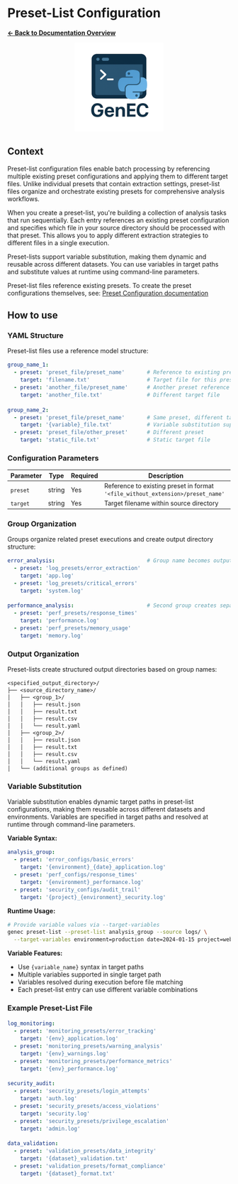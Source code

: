 # Preset-List Configuration

**[← Back to Documentation Overview](../overview.md)**

<div align="center">
  <img src="../assets/logo/GenEC-logo-transparent.png" alt="GenEC Logo" width="200"/>
</div>

## Context

Preset-list configuration files enable batch processing by referencing multiple existing preset configurations and applying them to different target files. Unlike individual presets that contain extraction settings, preset-list files organize and orchestrate existing presets for comprehensive analysis workflows.

When you create a preset-list, you're building a collection of analysis tasks that run sequentially. Each entry references an existing preset configuration and specifies which file in your source directory should be processed with that preset. This allows you to apply different extraction strategies to different files in a single execution.

Preset-lists support variable substitution, making them dynamic and reusable across different datasets. You can use variables in target paths and substitute values at runtime using command-line parameters.

Preset-list files reference existing presets. To create the preset configurations themselves, see: [Preset Configuration documentation](preset.md)

## How to use

### YAML Structure

Preset-list files use a reference model structure:

```yaml
group_name_1:
  - preset: 'preset_file/preset_name'       # Reference to existing preset
    target: 'filename.txt'                  # Target file for this preset
  - preset: 'another_file/preset_name'      # Another preset reference
    target: 'another_file.txt'              # Different target file

group_name_2:
  - preset: 'preset_file/preset_name'       # Same preset, different target
    target: '{variable}_file.txt'           # Variable substitution supported
  - preset: 'preset_file/other_preset'      # Different preset
    target: 'static_file.txt'               # Static target file
```

### Configuration Parameters

| Parameter | Type | Required | Description |
|-----------|------|----------|-------------|
| `preset` | string | Yes | Reference to existing preset in format `'<file_without_extension>/preset_name'` |
| `target` | string | Yes | Target filename within source directory |

### Group Organization

Groups organize related preset executions and create output directory structure:

```yaml
error_analysis:                             # Group name becomes output subdirectory
  - preset: 'log_presets/error_extraction'
    target: 'app.log'
  - preset: 'log_presets/critical_errors'
    target: 'system.log'

performance_analysis:                       # Second group creates separate subdirectory
  - preset: 'perf_presets/response_times'
    target: 'performance.log'
  - preset: 'perf_presets/memory_usage'
    target: 'memory.log'
```

### Output Organization

Preset-lists create structured output directories based on group names:

```
<specified_output_directory>/
├── <source_directory_name>/
│   ├── <group_1>/
│   │   ├── result.json
│   │   ├── result.txt
│   │   ├── result.csv
│   │   └── result.yaml
│   ├── <group_2>/
│   │   ├── result.json
│   │   ├── result.txt
│   │   ├── result.csv
│   │   └── result.yaml
│   └── (additional groups as defined)
```

### Variable Substitution

Variable substitution enables dynamic target paths in preset-list configurations, making them reusable across different datasets and environments. Variables are specified in target paths and resolved at runtime through command-line parameters.

**Variable Syntax:**
```yaml
analysis_group:
  - preset: 'error_configs/basic_errors'
    target: '{environment}_{date}_application.log'
  - preset: 'perf_configs/response_times'
    target: '{environment}_performance.log'
  - preset: 'security_configs/audit_trail'
    target: '{project}_{environment}_security.log'
```

**Runtime Usage:**
```bash
# Provide variable values via --target-variables
genec preset-list --preset-list analysis_group --source logs/ \
  --target-variables environment=production date=2024-01-15 project=webapp
```

**Variable Features:**
- Use `{variable_name}` syntax in target paths
- Multiple variables supported in single target path
- Variables resolved during execution before file matching
- Each preset-list entry can use different variable combinations


### Example Preset-List File
```yaml
log_monitoring:
  - preset: 'monitoring_presets/error_tracking'
    target: '{env}_application.log'
  - preset: 'monitoring_presets/warning_analysis'
    target: '{env}_warnings.log'
  - preset: 'monitoring_presets/performance_metrics'
    target: '{env}_performance.log'

security_audit:
  - preset: 'security_presets/login_attempts'
    target: 'auth.log'
  - preset: 'security_presets/access_violations'
    target: 'security.log'
  - preset: 'security_presets/privilege_escalation'
    target: 'admin.log'

data_validation:
  - preset: 'validation_presets/data_integrity'
    target: '{dataset}_validation.txt'
  - preset: 'validation_presets/format_compliance'
    target: '{dataset}_format.txt'
```
